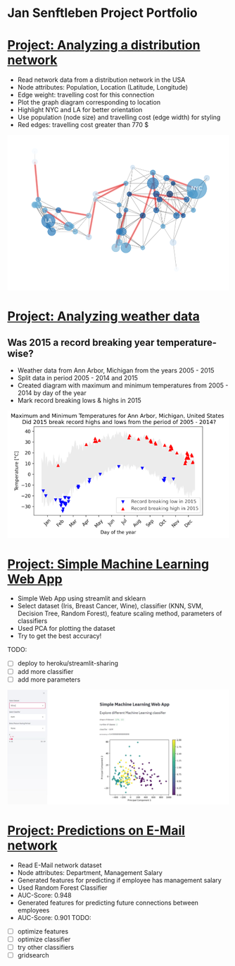 # Jan Senftleben Project Portfolio


# [Project: Analyzing a distribution network](https://github.com/janS95/analyzing_a_distribution_network)

* Read network data from a distribution network in the USA
* Node attributes: Population, Location (Latitude, Longitude)
* Edge weight: travelling cost for this connection
* Plot the graph diagram corresponding to location
* Highlight NYC and LA for better orientation
* Use population (node size) and travelling cost (edge width) for styling
* Red edges: travelling cost greater than 770 $

![alt text](images/network.png "Distribution Network")


# [Project: Analyzing weather data](https://github.com/janS95/analyzing_weather_data)
## Was 2015 a record breaking year temperature-wise?

* Weather data from Ann Arbor, Michigan from the years 2005 - 2015
* Split data in period 2005 - 2014 and 2015
* Created diagram with maximum and minimum temperatures from 2005 - 2014 by day of the year
* Mark record breaking lows & highs in 2015

![alt_text](images/weather_resized.png "Weather")

# [Project: Simple Machine Learning Web App](https://github.com/janS95/simple_ml_web_app)

* Simple Web App using streamlit and sklearn
* Select dataset (Iris, Breast Cancer, Wine), classifier (KNN, SVM, Decision Tree, Random Forest), feature scaling method, parameters of classifiers
* Used PCA for plotting the dataset
* Try to get the best accuracy!

TODO: 
- [ ] deploy to heroku/streamlit-sharing
- [ ] add more classifier
- [ ] add more parameters
        
![](images/GUI.JPG)

# [Project: Predictions on E-Mail network](https://github.com/janS95/predictions_on_email_network)

* Read E-Mail network dataset
* Node attributes: Department, Management Salary
* Generated features for predicting if employee has management salary
* Used Random Forest Classifier
* AUC-Score: 0.948
* Generated features for predicting future connections between employees
* AUC-Score: 0.901
TODO: 
- [ ] optimize features
- [ ] optimize classifier
- [ ] try other classifiers
- [ ] gridsearch
